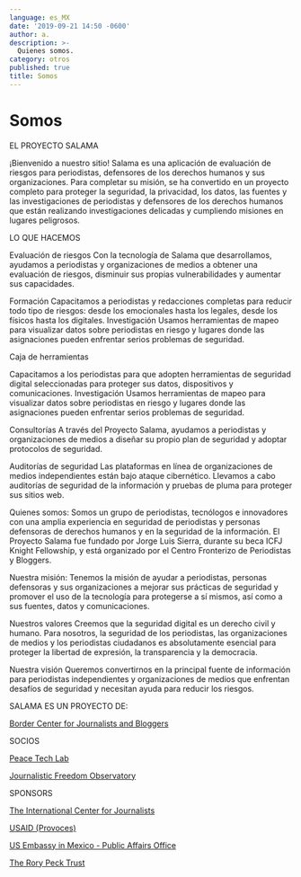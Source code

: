 ```yaml
---
language: es_MX
date: '2019-09-21 14:50 -0600'
author: a.
description: >-
  Quienes somos.
category: otros
published: true
title: Somos
---
```


# Somos

EL PROYECTO SALAMA

¡Bienvenido a nuestro sitio! Salama es una aplicación de evaluación de riesgos para periodistas, defensores de los derechos humanos y sus organizaciones. Para completar su misión, se ha convertido en un proyecto completo para proteger la seguridad, la privacidad, los datos, las fuentes y las investigaciones de periodistas y defensores de los derechos humanos que están realizando investigaciones delicadas y cumpliendo misiones en lugares peligrosos.

LO QUE HACEMOS

Evaluación de riesgos
Con la tecnología de Salama que desarrollamos, ayudamos a periodistas y organizaciones de medios a obtener una evaluación de riesgos, disminuir sus propias vulnerabilidades y aumentar sus capacidades.

Formación
Capacitamos a periodistas y redacciones completas para reducir todo tipo de riesgos: desde los emocionales hasta los legales, desde los físicos hasta los digitales.
Investigación
Usamos herramientas de mapeo para visualizar datos sobre periodistas en riesgo y lugares donde las asignaciones pueden enfrentar serios problemas de seguridad.

Caja de herramientas

Capacitamos a los periodistas para que adopten herramientas de seguridad digital seleccionadas para proteger sus datos, dispositivos y comunicaciones.
Investigación
Usamos herramientas de mapeo para visualizar datos sobre periodistas en riesgo y lugares donde las asignaciones pueden enfrentar serios problemas de seguridad.

Consultorías
A través del Proyecto Salama, ayudamos a periodistas y organizaciones de medios a diseñar su propio plan de seguridad y adoptar protocolos de seguridad.

Auditorías de seguridad
Las plataformas en línea de organizaciones de medios independientes están bajo ataque cibernético. Llevamos a cabo auditorías de seguridad de la información y pruebas de pluma para proteger sus sitios web.


Quienes somos:
Somos un grupo de periodistas, tecnólogos e innovadores con una amplia experiencia en seguridad de periodistas y personas defensoras de derechos humanos y en la seguridad de la información. El Proyecto Salama fue fundado por Jorge Luis Sierra, durante su beca ICFJ Knight Fellowship, y está organizado por el Centro Fronterizo de Periodistas y Bloggers.

Nuestra misión:
Tenemos la misión de ayudar a periodistas, personas defensoras y sus organizaciones a mejorar sus prácticas de seguridad y promover el uso de la tecnología para protegerse a sí mismos, así como a sus fuentes, datos y comunicaciones.


Nuestros valores
Creemos que la seguridad digital es un derecho civil y humano. Para nosotros, la seguridad de los periodistas, las organizaciones de medios y los periodistas ciudadanos es absolutamente esencial para proteger la libertad de expresión, la transparencia y la democracia.

Nuestra visión
Queremos convertirnos en la principal fuente de información para periodistas independientes y organizaciones de medios que enfrentan desafíos de seguridad y necesitan ayuda para reducir los riesgos.

 SALAMA ES UN PROYECTO DE:

 <a href="http://journalistsandbloggers.com/">Border Center for Journalists and Bloggers</a>

 SOCIOS

 <a href="http://peacetechlab.org/">Peace Tech Lab</a>

 <a href="http://www.jfoiraq.org/">Journalistic Freedom Observatory</a>

 SPONSORS

 <a href="https://www.icfj.org/">The International Center for Journalists</a>

 <a href="https://www.usaid.gov/">USAID (Provoces)</a>

 <a href="https://mx.usembassy.gov/embassy-consulates/embassy/">US Embassy in Mexico - Public Affairs Office</a>

 <a href="https://rorypecktrust.org/">The Rory Peck Trust</a>









